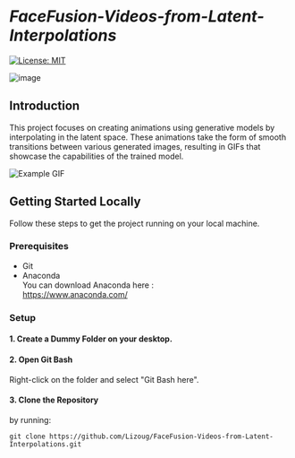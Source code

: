 # *FaceFusion-Videos-from-Latent-Interpolations*
[![License: MIT](https://img.shields.io/badge/License-MIT-yellow.svg)](https://opensource.org/licenses/MIT)



![image](https://img.shields.io/badge/Python-FFD43B?style=for-the-badge&logo=python&logoColor=blue)


## Introduction
This project focuses on creating animations using generative models by interpolating in the latent space. These animations take the form of smooth transitions between various generated images, resulting in GIFs that showcase the capabilities of the trained model.

![Example GIF](Link_to_Your_GIF)

## Getting Started Locally
Follow these steps to get the project running on your local machine.

### Prerequisites
- Git
- Anaconda <br>
  You can download Anaconda here :<br>
  https://www.anaconda.com/

### Setup

#### 1. Create a Dummy Folder on your desktop.

#### 2. Open Git Bash

Right-click on the folder and select "Git Bash here".

#### 3. Clone the Repository
by running:

 `git clone https://github.com/Lizoug/FaceFusion-Videos-from-Latent-Interpolations.git`

